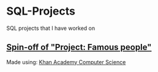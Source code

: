 # SQL-Projects
SQL projects that I have worked on

<h2><a href="https://www.khanacademy.org/computer-programming/spin-off-of-project-famous-people/5873342291689472">Spin-off of "Project: Famous people"</a></h2><script src="https://www.khanacademy.org/computer-programming/spin-off-of-project-famous-people/5873342291689472/embed.js?editor=yes&buttons=yes&author=yes&embed=yes"></script><p>Made using: <a href="http://www.khanacademy.org/computer-programming">Khan Academy Computer Science</a></p>
